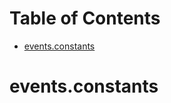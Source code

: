 # Table of Contents

* [events.constants](#events.constants)

<a name="events.constants"></a>
# events.constants

